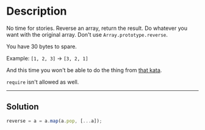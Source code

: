 # Description

No time for stories. Reverse an array, return the result. Do whatever you want with the original array. Don't use `Array.prototype.reverse`.

You have 30 bytes to spare.

Example: `[1, 2, 3]` → `[3, 2, 1]`

And this time you won't be able to do the thing from [that kata](https://www.codewars.com/kata/reverse-it-quickly).

`require` isn't allowed as well.

---

## Solution

```js
reverse = a = a.map(a.pop, [...a]);
```
